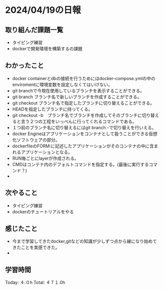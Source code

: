 # 2024/04/19の日報
## 取り組んだ課題一覧
* タイピング練習
*  dockerで開発環境を構築するの課題
## わかったこと
*  docker containerとdbの接続を行うためにはdocker-compose.ymlの中のenviromentに環境変数を設定しなくてはいけない。
*  git branchで今現在使用しているブランチを表示することができる。
*  git branch ブランチ名で新しいブランチを作成することができる。
*  git checkout ブランチ名で指定したブランチに切り替えることができる。
  *  HEADを指定したブランチに持ってくる。  
*  git checkout -b　ブランチ名でブランチを作成してそのブランチに切り替えると言う２つの工程をいっぺんに行ってくれるコマンドである。
*  １つ前のブランチ名に切り替えるにはgit branch -で切り替えを行いえる。
*  docker Engineはアプリケーションをコンテナとして扱うことができる仮想化ソフトウェアの部分。
*  dockerfileのFORM:に記述したアプリケーションがそのコンテナの中に含まれるアプリケーションとなる。
*  RUN毎ごとにlayerが作成される。
*  CMDはコンテナ内のデフォルトコマンドを指定する。(最後に実行するコマンド？)
*  
## 次やること
* タイピング練習
* dockerのチュートリアルをやる
## 感じたこと
*  今まで学習してきたdocker,gitなどの知識が少しずつ点から線になり始めてきたことを実感できた。
*  
##  学習時間
Today: ４.０h
Total: ４７１.0h

